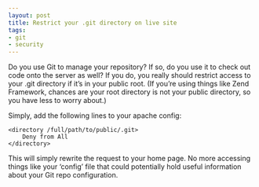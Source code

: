 ```yaml
---
layout: post
title: Restrict your .git directory on live site
tags:
- git
- security
---
```


Do you use Git to manage your repository? If so, do you use it to check out code onto the server as well? If you do, you really should restrict access to your .git directory if it’s in your public root. (If you’re using things like Zend Framework, chances are your root directory is not your public directory, so you have less to worry about.)

Simply, add the following lines to your apache config:

    <directory /full/path/to/public/.git>
        Deny from All
    </directory>

This will simply rewrite the request to your home page. No more accessing things like your ‘config’ file that could potentially hold useful information about your Git repo configuration. 